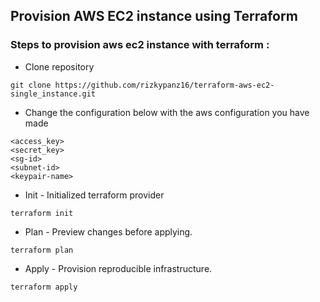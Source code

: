 ## Provision AWS EC2 instance using Terraform

### Steps to provision aws ec2 instance with terraform :

- Clone repository
```
git clone https://github.com/rizkypanz16/terraform-aws-ec2-single_instance.git
```
- Change the configuration below with the aws configuration you have made 
```
<access_key>
<secret_key>
<sg-id>
<subnet-id>
<keypair-name>
```
- Init - Initialized terraform provider
```
terraform init
```
- Plan - Preview changes before applying.
```
terraform plan
```
- Apply - Provision reproducible infrastructure.
```
terraform apply
```
